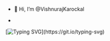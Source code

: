 - 👋 Hi, I’m @VishnurajKarockal

- 
[![Typing SVG](https://readme-typing-svg.demolab.com?color=green+font=Fira+Code&pause=1000&random=false&width=435&lines=Full+Stack+Web+Developer+!;MERN+Stack+Web+Developer+!)](https://git.io/typing-svg)

<!---
VishnurajKarockal/VishnurajKarockal is a ✨ special ✨ repository because its `README.md` (this file) appears on your GitHub profile.
You can click the Preview link to take a look at your changes.
--->
